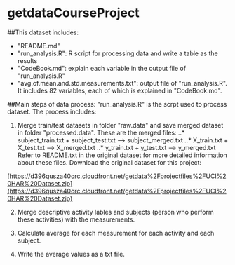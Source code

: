 # getdataCourseProject

##This dataset includes:
- "README.md"
- "run_analysis.R": R script for processing data and write a table as the results
- "CodeBook.md": explain each variable in the output file of "run_analysis.R"
- "avg.of.mean.and.std.measurements.txt": output file of "run_analysis.R". It
includes 82 variables, each of which is explained in "CodeBook.md". 

##Main steps of data process:
"run_analysis.R" is the scrpt used to process dataset. The process
includes:


1. Merge train/test datasets in folder "raw.data" and save
merged dataset in folder "processed.data". These are the
merged files:
..* subject_train.txt + subject_test.txt --> subject_merged.txt
..* X_train.txt + X_test.txt --> X_merged.txt
..* y_train.txt + y_test.txt --> y_merged.txt
Refer to README.txt in the original dataset for more detailed information
about these files. Download the original dataset for
this project:

[https://d396qusza40orc.cloudfront.net/getdata%2Fprojectfiles%2FUCI%20HAR%20Dataset.zip](https://d396qusza40orc.cloudfront.net/getdata%2Fprojectfiles%2FUCI%20HAR%20Dataset.zip)

2. Merge descriptive activity lables and subjects (person who perform
these activities) with the measurements.

3. Calculate average for each measurement for each activity and each
subject.

4. Write the average values as a txt file.
